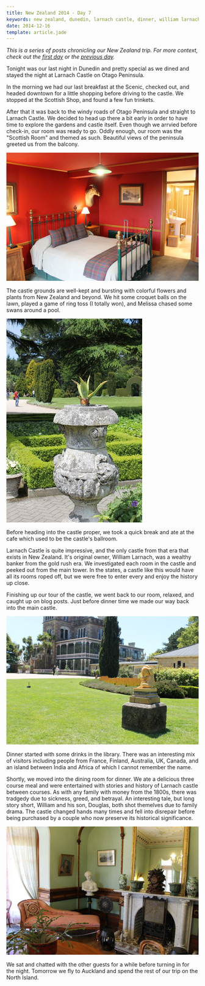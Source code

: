 ```yaml
---
title: New Zealand 2014 - Day 7
keywords: new zealand, dunedin, larnach castle, dinner, william larnach, garden
date: 2014-12-16
template: article.jade
---
```

*This is a series of posts chronicling our New Zealand trip. For more context, check out the [first day][1] or the [previous day][2].*

Tonight was our last night in Dunedin and pretty special as we dined and stayed the night at Larnach Castle on Otago Peninsula.

In the morning we had our last breakfast at the Scenic, checked out, and headed downtown for a little shopping before driving to the castle. We stopped at the Scottish Shop, and found a few fun trinkets.

After that it was back to the windy roads of Otago Peninsula and straight to Larnach Castle. We decided to head up there a bit early in order to have time to explore the gardens and castle itself. Even though we arrvied before check-in, our room was ready to go. Oddly enough, our room was the "Scottish Room" and themed as such. Beautiful views of the peninsula greeted us from the balcony.

[![Scottish Room at Larnach Castle lodge][t3]][p3]

The castle grounds are well-kept and bursting with colorful flowers and plants from New Zealand and beyond. We hit some croquet balls on the lawn, played a game of ring toss (I totally won), and Melissa chased some swans around a pool.

[![Larnach Castle grounds, Otago Peninsula, Dunedin][t2]][p2]

Before heading into the castle proper, we took a quick break and ate at the cafe which used to be the castle's ballroom.

Larnach Castle is quite impressive, and the only castle from that era that exists in New Zealand. It's original owner, William Larnach, was a wealthy banker from the gold rush era. We investigated each room in the castle and peeked out from the main tower. In the states, a castle like this would have all its rooms roped off, but we were free to enter every and enjoy the history up close.

Finishing up our tour of the castle, we went back to our room, relaxed, and caught up on blog posts. Just before dinner time we made our way back into the main castle.

[![Larnach Castle, Otago Peninsula, Dunedin][t1]][p1]

Dinner started with some drinks in the library. There was an interesting mix of visitors including people from France, Finland, Australia, UK, Canada, and an island between India and Africa of which I cannot remember the name.

Shortly, we moved into the dining room for dinner. We ate a delicious three course meal and were entertained with stories and history of Larnach castle between courses. As with any family with money from the 1800s, there was tradgedy due to sickness, greed, and betrayal. An interesting tale, but long story short, William and his son, Douglas, both shot themelves due to family drama. The castle changed hands many times and fell into disrepair before being purchased by a couple who now preserve its historical significance.

[![Inside Larnach Castle, Otago Peninsula, Dunedin][t4]][p4]

We sat and chatted with the other guests for a while before turning in for the night. Tomorrow we fly to Auckland and spend the rest of our trip on the North Island.

[1]: /blog/new-zealand-2014-day-1/
[2]: /blog/new-zealand-2014-day-6/

[p1]: /media/images/nz14/day7/larnach-castle.jpg
[t1]: /media/images/nz14/day7/thumb-larnach-castle.jpg
[p2]: /media/images/nz14/day7/larnach-grounds.jpg
[t2]: /media/images/nz14/day7/thumb-larnach-grounds.jpg
[p3]: /media/images/nz14/day7/scottish-room.jpg
[t3]: /media/images/nz14/day7/thumb-scottish-room.jpg
[p4]: /media/images/nz14/day7/larnach-inside.jpg
[t4]: /media/images/nz14/day7/thumb-larnach-inside.jpg
